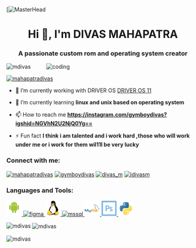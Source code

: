 [![MasterHead](https://camo.githubusercontent.com/ba9f3bd30647e352a3f5e1e45eb45c6ec7bad6155cd16aaedf4a426738da0ca5/68747470733a2f2f696e646f616e616c79746963612e636f6d2f7374617469632f696d616765732f62616e6e6572722e676966)
<h1 align="center">Hi 👋, I'm DIVAS MAHAPATRA</h1>
<h3 align="center">A passionate custom rom and operating system creator</h3>
<img align="right" alt="coding" width="400" src="https://cdn.dribbble.com/users/1162077/screenshots/3848914/programmer.gif">

<p align="left"> <img src="https://komarev.com/ghpvc/?username=mdivas&label=Profile%20views&color=0e75b6&style=flat" alt="mdivas" /> </p>

<p align="left"> <a href="https://twitter.com/mahapatradivas" target="blank"><img src="https://img.shields.io/twitter/follow/mahapatradivas?logo=twitter&style=for-the-badge" alt="mahapatradivas" /></a> </p>

- 🔭 I’m currently working with DRIVER OS [DRIVER OS 11](https://discord.gg/hjJMNkB6a)

- 🌱 I’m currently learning **linux and unix based on operating system**

- 📫 How to reach me **https://instagram.com/gymboydivas?igshid=NGVhN2U2NjQ0Yg==**

- ⚡ Fun fact **I think i am talented and i work hard ,those who will work under me or i work for them wil11l be very lucky**

<h3 align="left">Connect with me:</h3>
<p align="left">
<a href="https://twitter.com/mahapatradivas" target="blank"><img align="center" src="https://raw.githubusercontent.com/rahuldkjain/github-profile-readme-generator/master/src/images/icons/Social/twitter.svg" alt="mahapatradivas" height="30" width="40" /></a>
<a href="https://instagram.com/gymboydivas" target="blank"><img align="center" src="https://raw.githubusercontent.com/rahuldkjain/github-profile-readme-generator/master/src/images/icons/Social/instagram.svg" alt="gymboydivas" height="30" width="40" /></a>
<a href="https://www.youtube.com/c/divas_m" target="blank"><img align="center" src="https://raw.githubusercontent.com/rahuldkjain/github-profile-readme-generator/master/src/images/icons/Social/youtube.svg" alt="divas_m" height="30" width="40" /></a>
<a href="https://www.hackerrank.com/idivasm" target="blank"><img align="center" src="https://raw.githubusercontent.com/rahuldkjain/github-profile-readme-generator/master/src/images/icons/Social/hackerrank.svg" alt="idivasm" height="30" width="40" /></a>
</p>

<h3 align="left">Languages and Tools:</h3>
<p align="left"> <a href="https://developer.android.com" target="_blank" rel="noreferrer"> <img src="https://raw.githubusercontent.com/devicons/devicon/master/icons/android/android-original-wordmark.svg" alt="android" width="40" height="40"/> </a> <a href="https://www.figma.com/" target="_blank" rel="noreferrer"> <img src="https://www.vectorlogo.zone/logos/figma/figma-icon.svg" alt="figma" width="40" height="40"/> </a> <a href="https://www.linux.org/" target="_blank" rel="noreferrer"> <img src="https://raw.githubusercontent.com/devicons/devicon/master/icons/linux/linux-original.svg" alt="linux" width="40" height="40"/> </a> <a href="https://www.microsoft.com/en-us/sql-server" target="_blank" rel="noreferrer"> <img src="https://www.svgrepo.com/show/303229/microsoft-sql-server-logo.svg" alt="mssql" width="40" height="40"/> </a> <a href="https://www.mysql.com/" target="_blank" rel="noreferrer"> <img src="https://raw.githubusercontent.com/devicons/devicon/master/icons/mysql/mysql-original-wordmark.svg" alt="mysql" width="40" height="40"/> </a> <a href="https://www.photoshop.com/en" target="_blank" rel="noreferrer"> <img src="https://raw.githubusercontent.com/devicons/devicon/master/icons/photoshop/photoshop-line.svg" alt="photoshop" width="40" height="40"/> </a> <a href="https://www.python.org" target="_blank" rel="noreferrer"> <img src="https://raw.githubusercontent.com/devicons/devicon/master/icons/python/python-original.svg" alt="python" width="40" height="40"/> </a> </p>

<p><img align="left" src="https://github-readme-stats.vercel.app/api/top-langs?username=mdivas&show_icons=true&locale=en&layout=compact" alt="mdivas" /></p>

<p>&nbsp;<img align="center" src="https://github-readme-stats.vercel.app/api?username=mdivas&show_icons=true&locale=en" alt="mdivas" /></p>

<p><img align="center" src="https://github-readme-streak-stats.herokuapp.com/?user=mdivas&" alt="mdivas" /></p>
